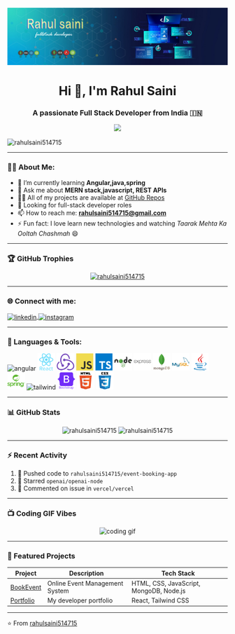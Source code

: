 ![logo](https://github.com/rahulsaini514715/rahulsaini514715/blob/main/background_profile_banner.jpg?raw=true)
<h1 align="center">Hi 👋, I'm Rahul Saini</h1>
<h3 align="center">A passionate Full Stack Developer from India 🇮🇳</h3>

<p align="center">
  <img src="https://readme-typing-svg.herokuapp.com/?lines=Full+Stack+Web+Developer;Backend+Specialist;MERN+Stack+Engineer;Lifelong+Learner&center=true&width=500&height=45">
</p>

<p align="left">
  <img src="https://komarev.com/ghpvc/?username=rahulsaini514715&label=Profile%20views&color=0e75b6&style=flat" alt="rahulsaini514715" />
</p>

---

### 👨‍💻 About Me:

- 🌱 I’m currently learning **Angular,java,spring**
- 💬 Ask me about **MERN stack,javascript, REST APIs**
- 👨‍💻 All of my projects are available at [GitHub Repos](https://github.com/rahulsaini514715?tab=repositories)
- 💼 Looking for full-stack developer roles
- 📫 How to reach me: **rahulsaini514715@gmail.com**
- ⚡ Fun fact: I love learn new technologies and watching *Taarak Mehta Ka Ooltah Chashmah* 😄

---

### 🏆 GitHub Trophies
<p align="center">
  <a href="https://github.com/ryo-ma/github-profile-trophy">
    <img src="https://github-profile-trophy.vercel.app/?username=rahulsaini514715&theme=monokai&row=1&column=6" alt="rahulsaini514715" />
  </a>
</p>

---

### 🌐 Connect with me:

<p align="left">
  <a href="https://www.linkedin.com/in/rahulsaini514715/" target="blank">
    <img align="center" src="https://cdn.jsdelivr.net/gh/devicons/devicon/icons/linkedin/linkedin-original.svg" alt="linkedin" height="30" width="30" />
  </a>
  <a href="https://instagram.com/sainirahul_1504" target="blank">
    <img align="center" src="https://raw.githubusercontent.com/rahuldkjain/github-profile-readme-generator/master/src/images/icons/Social/instagram.svg" alt="instagram" height="30" width="40" />
  </a>
</p>

---

### 🧰 Languages & Tools:
<p align="left">
  <img src="https://angular.io/assets/images/logos/angular/angular.svg" alt="angular" width="40" height="40"/>
  <img src="https://raw.githubusercontent.com/devicons/devicon/master/icons/react/react-original-wordmark.svg" alt="react" width="40" height="40"/>
  <img src="https://raw.githubusercontent.com/devicons/devicon/master/icons/redux/redux-original.svg" alt="redux" width="40" height="40"/>
  <img src="https://raw.githubusercontent.com/devicons/devicon/master/icons/javascript/javascript-original.svg" alt="javascript" width="40" height="40"/>
  <img src="https://raw.githubusercontent.com/devicons/devicon/master/icons/typescript/typescript-original.svg" alt="typescript" width="40" height="40"/>
  <img src="https://raw.githubusercontent.com/devicons/devicon/master/icons/nodejs/nodejs-original-wordmark.svg" alt="nodejs" width="40" height="40"/>
  <img src="https://raw.githubusercontent.com/devicons/devicon/master/icons/express/express-original-wordmark.svg" alt="express" width="40" height="40"/>
  <img src="https://raw.githubusercontent.com/devicons/devicon/master/icons/mongodb/mongodb-original-wordmark.svg" alt="mongodb" width="40" height="40"/>
  <img src="https://raw.githubusercontent.com/devicons/devicon/master/icons/mysql/mysql-original-wordmark.svg" alt="mysql" width="40" height="40"/>
  <img src="https://raw.githubusercontent.com/devicons/devicon/master/icons/java/java-original.svg" alt="java" width="40" height="40"/>
  <img src="https://raw.githubusercontent.com/devicons/devicon/master/icons/spring/spring-original-wordmark.svg" alt="spring" width="40" height="40"/>
  <img src="https://www.vectorlogo.zone/logos/tailwindcss/tailwindcss-icon.svg" alt="tailwind" width="40" height="40"/>
  <img src="https://raw.githubusercontent.com/devicons/devicon/master/icons/bootstrap/bootstrap-plain-wordmark.svg" alt="bootstrap" width="40" height="40"/>
  <img src="https://raw.githubusercontent.com/devicons/devicon/master/icons/html5/html5-original-wordmark.svg" alt="html5" width="40" height="40"/>
  <img src="https://raw.githubusercontent.com/devicons/devicon/master/icons/css3/css3-original-wordmark.svg" alt="css3" width="40" height="40"/>
</p>

---

### 📊 GitHub Stats
<p align="center">
  <img src="https://github-readme-stats.vercel.app/api?username=rahulsaini514715&show_icons=true&theme=tokyonight" alt="rahulsaini514715" />
  <img src="https://github-readme-stats.vercel.app/api/top-langs/?username=rahulsaini514715&layout=compact&theme=tokyonight" alt="rahulsaini514715" />
</p>

---

### ⚡ Recent Activity
<!--START_SECTION:activity-->
1. 🔧 Pushed code to `rahulsaini514715/event-booking-app`
2. 🎉 Starred `openai/openai-node`
3. 💬 Commented on issue in `vercel/vercel`
<!--END_SECTION:activity-->

---

### 📺 Coding GIF Vibes
<p align="center">
  <img src="https://user-images.githubusercontent.com/86270481/214122618-1bf43327-cdef-456e-81fe-fc71a9070c07.gif" alt="coding gif" />
</p>

---

### 📌 Featured Projects
| Project | Description | Tech Stack |
|--------|-------------|------------|
| [BookEvent](https://bookevent.com) | Online Event Management System | HTML, CSS, JavaScript, MongoDB, Node.js |
| [Portfolio](https://github.com/rahulsaini514715/portfolio) | My developer portfolio | React, Tailwind CSS |

---

⭐️ From [rahulsaini514715](https://github.com/rahulsaini514715)

